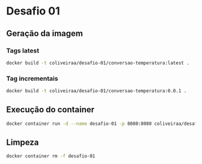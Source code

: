 # Desafio 01

## Geração da imagem

### Tags latest
```bash
docker build -t coliveiraa/desafio-01/conversao-temperatura:latest .
```

### Tag incrementais
```bash
docker build -t coliveiraa/desafio-01/conversao-temperatura:0.0.1 .
```

## Execução do container

```bash
docker container run -d --name desafio-01 -p 8080:8080 coliveiraa/desafio-01/conversao-temperatura:latest
```

## Limpeza

```bash
docker container rm -f desafio-01
```